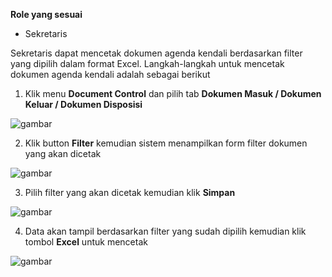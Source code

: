 **Role yang sesuai**

- Sekretaris

Sekretaris dapat mencetak dokumen agenda kendali berdasarkan filter yang dipilih dalam format Excel. Langkah-langkah untuk mencetak dokumen agenda kendali adalah sebagai berikut

1. Klik menu **Document Control** dan pilih tab **Dokumen Masuk / Dokumen Keluar / Dokumen Disposisi**

![gambar](SC_AgendaKendali/AG16.png)

2. Klik button **Filter** kemudian sistem menampilkan form filter dokumen yang akan dicetak

![gambar](SC_AgendaKendali/AG17.png)

3. Pilih filter yang akan dicetak kemudian klik **Simpan**

![gambar](SC_AgendaKendali/AG17.1.png)

4. Data akan tampil berdasarkan filter yang sudah dipilih kemudian klik tombol **Excel** untuk mencetak

![gambar](SC_AgendaKendali/AG18.png)